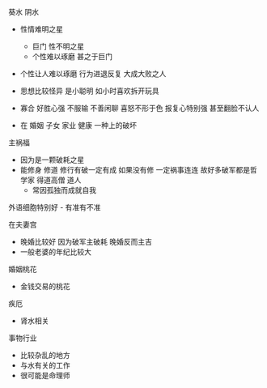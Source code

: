 葵水 阴水

- 性情难明之星

  - 巨门 性不明之星
  - 个性难以琢磨 甚之于巨门

- 个性让人难以琢磨 行为进退反复 大成大败之人
- 思想比较怪异 是小聪明 如小时喜欢拆开玩具
- 寡合 好胜心强 不服输 不善闲聊 喜怒不形于色 报复心特别强 甚至翻脸不认人
- 在 婚姻 子女 家业 健康 一种上的破坏

主祸福

- 因为是一颗破耗之星
- 能修身 修道 修行有破一定有成 如果没有修 一定祸事连连 故好多破军都是哲学家 得道高僧 道人
  - 常因孤独而成就自我

外语细胞特别好 - 有准有不准

在夫妻宫

- 晚婚比较好 因为破军主破耗 晚婚反而主吉
- 一般老婆的年纪比较大

婚姻桃花

- 金钱交易的桃花

疾厄

- 肾水相关

事物行业

- 比较杂乱的地方
- 与水有关的工作
- 很可能是命理师
